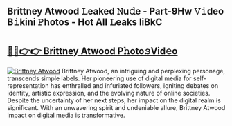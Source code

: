 ## Brittney Atwood 𝙻eaked 𝙽u𝚍e - Part-9Hw 𝚅𝚒deo B𝚒kini 𝙿hotos - Hot All 𝙻eaks liBkC

# <h2><a href="http://ld3qxmz.urlbe.top/?page=Brittney+Atwood">🔗🔗👉👉 Brittney Atwood P𝚑oto𝚜Vid𝚎o</a></h2>

[![Brittney Atwood](https://i.imgur.com/eBuTRDB.gif)](http://ld3qxmz.urlbe.top/?page=Brittney+Atwood)
Brittney Atwood, an intriguing and perplexing personage, transcends simple labels. Her pioneering use of digital media for self-representation has enthralled and infuriated followers, igniting debates on identity, artistic expression, and the evolving nature of online societies. Despite the uncertainty of her next steps, her impact on the digital realm is significant. With an unwavering spirit and undeniable allure, Brittney Atwood impact on digital media is transformative.
